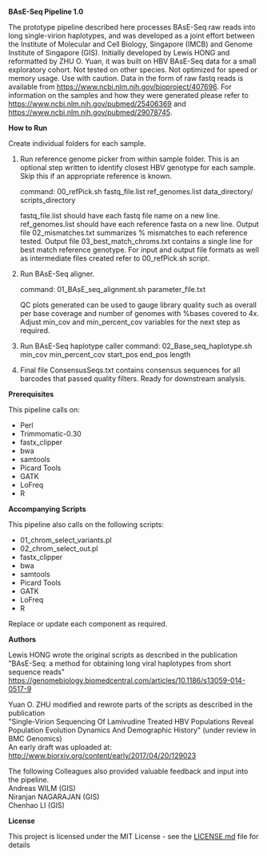 <strong>BAsE-Seq Pipeline 1.0</strong>

The prototype pipeline described here processes BAsE-Seq raw reads into long single-virion haplotypes, and was developed as a joint effort between the Institute of Molecular and Cell Biology, Singapore (IMCB) and Genome Institute of Singapore (GIS). Initially developed by Lewis HONG and reformatted by ZHU O. Yuan, it was built on HBV BAsE-Seq data for a small exploratory cohort. Not tested on other species. Not optimized for speed or memory usage. Use with caution. Data in the form of raw fastq reads is available from https://www.ncbi.nlm.nih.gov/bioproject/407696. For information on the samples and how they were generated please refer to https://www.ncbi.nlm.nih.gov/pubmed/25406369 and https://www.ncbi.nlm.nih.gov/pubmed/29078745.


<strong>How to Run</strong>


Create individual folders for each sample. 


1. Run reference genome picker from within sample folder. This is an optional step written to identify closest HBV genotype for each sample. Skip this if an appropriate reference is known.

    command: 00_refPick.sh fastq_file.list ref_genomes.list data_directory/ scripts_directory

    fastq_file.list should have each fastq file name on a new line. ref_genomes.list should have each reference fasta on a new line. Output file 02_mismatches.txt summarizes % mismatches to each reference tested. Output file 03_best_match_chroms.txt contains a single line for best match reference genotype. For input and output file formats as well as intermediate files created refer to 00_refPick.sh script. 
    

2. Run BAsE-Seq aligner.

    command: 01_BAsE_seq_alignment.sh parameter_file.txt

    QC plots generated can be used to gauge library quality such as overall per base coverage and number of genomes with %bases covered to 4x. Adjust min_cov and min_percent_cov variables for the next step as required. 


3. Run BAsE-Seq haplotype caller
    command: 02_Base_seq_haplotype.sh min_cov min_percent_cov start_pos end_pos length
    
4. Final file ConsensusSeqs.txt contains consensus sequences for all barcodes that passed quality filters. Ready for downstream analysis. 


<strong>Prerequisites</strong>

<p>This pipeline calls on:</p>
<ul>
<li>Perl</li>
<li>Trimmomatic-0.30</li>
<li>fastx_clipper</li>
<li>bwa</li>
<li>samtools</li>
<li>Picard Tools</li>
<li>GATK</li>
<li>LoFreq</li>
<li>R</li>
</ul>

<strong>Accompanying Scripts</strong>

<p>This pipeline also calls on the following scripts:</p>
<ul>
<li>01_chrom_select_variants.pl</li>
<li>02_chrom_select_out.pl</li>
<li>fastx_clipper</li>
<li>bwa</li>
<li>samtools</li>
<li>Picard Tools</li>
<li>GATK</li>
<li>LoFreq</li>
<li>R</li>
</ul>

Replace or update each component as required. 


<strong>Authors</strong>

Lewis HONG wrote the original scripts as described in the publication  
    "BAsE-Seq: a method for obtaining long viral haplotypes from short sequence reads"  
    https://genomebiology.biomedcentral.com/articles/10.1186/s13059-014-0517-9


Yuan O. ZHU modified and rewrote parts of the scripts as described in the publication  
    "Single-Virion Sequencing Of Lamivudine Treated HBV Populations Reveal Population Evolution Dynamics And Demographic History" (under review in BMC Genomics)   
    An early draft was uploaded at: http://www.biorxiv.org/content/early/2017/04/20/129023 

The following Colleagues also provided valuable feedback and input into the pipeline.  
Andreas WILM (GIS)  
Niranjan NAGARAJAN (GIS)  
Chenhao LI (GIS)  


<strong>License</strong>

This project is licensed under the MIT License - see the [LICENSE.md](LICENSE.md) file for details
